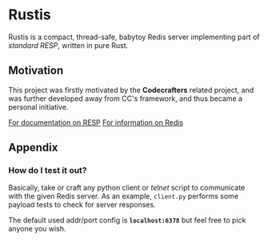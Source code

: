 # Rustis
Rustis is a compact, thread-safe, babytoy Redis server implementing  part of *standard RESP*, written in pure Rust.

## Motivation
This project was firstly motivated by the **Codecrafters** related project, and was further developed away from CC's framework, and thus became a personal initiative.

[For documentation on RESP](https://redis.io/docs/latest/develop/reference/protocol-spec/)
[For information on Redis](https://en.wikipedia.org/wiki/Redis)
## Appendix

### How do I test it out?

Basically, take or craft any python client or *telnet* script to communicate with the given Redis server. As an example, `client.py` performs some payload tests to check for server responses. 

The default used addr/port config is **`localhost:6378`** but feel free to pick anyone you wish.